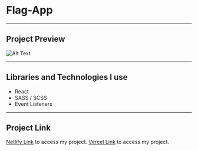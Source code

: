 # Flag-App

<hr>

## Project Preview

![Alt Text]()

<hr>

## Libraries and Technologies I use

- React
- SASS / SCSS
- Event Listeners

<hr>

## Project Link

<a href="" target="_blank">Netlify Link</a> to access my project.
<a href="" target="_blank">Vercel Link</a> to access my project.
